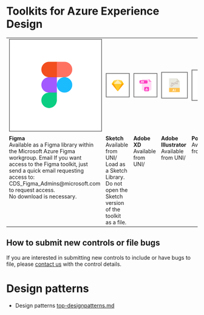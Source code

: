 <a name="toolkits-for-azure-experience-design"></a>
# Toolkits for Azure Experience Design


<table style="border-style:none; cellpadding:10px">
<tr>
<!-- Figma does not have a link -->
<td  width="20%" height="200px">
<img src="../media/designpatterns-toolkits/figma.png" style="border-style:solid; border-width:2px; border-color:gray" alt="Figma toolkit">
</td>

<td  width="20%" height="200px">
<a href="https://microsoft.sharepoint.com/:u:/t/UNI_CE/EeQ7d6ScPtxOn11y9u0uWDMBnxj0aAboy2KnvqBJOnB_VA?e=3WzClt" target="_blank">
<img src="../media/designpatterns-toolkits/sketch.png" style="border-style:solid; border-width:2px; border-color:gray" alt="Sketch toolkit">
</a>
</td>

<td  width="20%" height="200px">
<a href="https://microsoft.sharepoint.com/:f:/t/UNI_CE/EuZaLU4h1I5Fn3L9uL6YRcMBWA4H6ZRXQWbmzUv60KXJWQ?e=gsPway" target="_blank">
<img src="../media/designpatterns-toolkits/xd.png" style="border-style:solid; border-width:2px; border-color:gray" alt="XD toolkit">
</a>
</td>

<td  width="20%" height="200px">
<a href="https://microsoft.sharepoint.com/:u:/t/UNI_CE/ET_B7JO5tJpCnBrXXaLID9AB9ltbHqj_v6eWkq147cvm_Q?e=zEB7t8" target="_blank">
<img src="../media/designpatterns-toolkits/illustrator.png" style="border-style:solid; border-width:2px; border-color:gray" alt="Illustator toolkit">
</a>
</td>

<td  width="20%" height="200px">
<a href="https://microsoft.sharepoint.com/:f:/t/UNI_CE/EjEXdW54jiBOuWunOWsYLTsBeIZIDPTfPD6fFiMMaYUKDA?e=YSEE8w" target="_blank">
<img src="../media/designpatterns-toolkits/powerpoint.png" style="border-style:solid; border-width:2px; border-color:gray" alt="Powerpoint toolkit">
</a>
</td>

</tr>

<tr>
<td valign="top">
<b>Figma</b>
<br>Available as a Figma library within the Microsoft Azure Figma workgroup. Email If you want access to the Figma toolkit, just send a quick email requesting access to:
CDS_Figma_Admins@microsoft.com to request access.
<br>No download is necessary.
</td>
<td valign="top">
<b>Sketch</b>
<br>Available from UNI/
<br>Load as a Sketch Library. Do not open the Sketch version of the toolkit as a file.
</td>
<td valign="top">
<b>Adobe XD</b>
<br>Available from UNI/
</td>
<td valign="top">
<b>Adobe Illustrator</b>
<br>Available from UNI/
</td>
<td valign="top">
<b>Powerpoint</b>
<br>Available from UNI/
</td>
</tr>
</table>

<a name="toolkits-for-azure-experience-design-how-to-submit-new-controls-or-file-bugs"></a>
## How to submit new controls or file bugs

If you are interested in submitting new controls to include or have bugs to file, please [contact us](http://aka.ms/azureportaltoolkitsfeedback) with the control details. 

<a name="design-patterns"></a>
# Design patterns
* Design patterns [top-designpatterns.md](top-designpatterns.md)

